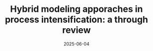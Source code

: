 ---
title: "Hybrid modeling apporaches in process intensification: a through review"
collection: talks
type: "Oral presentation"
effort: "contribution"
permalink: /talks/epic9_ulderico
venue: "9th European Process Intensification Conference"
date: 2025-06-04
location: "Athens, Greece"
---
